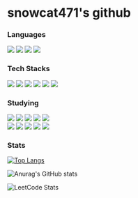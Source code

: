 # snowcat471's github

<h3>Languages</h3>

<a><img src="https://img.shields.io/badge/JavaScript-E7DF1E?style=plastic&logo=JavaScript&logoColor=white"/></a>
<a><img src="https://img.shields.io/badge/TypeScript-3178C6?style=plastic&logo=TypeScript&logoColor=white"/></a>
<a><img src="https://img.shields.io/badge/Go-00ADD8?style=plastic&logo=Go&logoColor=white"/></a>
<a><img src="https://img.shields.io/badge/C++-00599C?style=plastic&logo=C%2B%2B&logoColor=white"/></a>

<h3>Tech Stacks</h3>

<a><img src="https://img.shields.io/badge/Docker-2496ED?style=plastic&logo=Docker&logoColor=white"/></a>
<a><img src="https://img.shields.io/badge/Jenkins-D24939?style=plastic&logo=Jenkins&logoColor=white"/></a>
<a><img src="https://img.shields.io/badge/Express-000000?style=plastic&logo=Express&logoColor=white"/></a>
<a><img src="https://img.shields.io/badge/NestJS-E0234E?style=plastic&logo=NestJS&logoColor=white"/></a>
<a><img src="https://img.shields.io/badge/MySQL-4479A1?style=plastic&logo=MySQL&logoColor=white"/></a>
<a><img src="https://img.shields.io/badge/MariaDB-003545?style=plastic&logo=MariaDB&logoColor=white"/></a>


<h3>Studying</h3>

<a><img src="https://img.shields.io/badge/Python-3776AB?style=plastic&logo=Python&logoColor=white"/></a>
<a><img src="https://img.shields.io/badge/Kubernetes-326CE5?style=plastic&logo=Kubernetes&logoColor=white"/></a>
<a><img src="https://img.shields.io/badge/Helm-0F1689?style=plastic&logo=Helm&logoColor=white"/></a>
<a><img src="https://img.shields.io/badge/Terraform-7B42BC?style=plastic&logo=Terraform&logoColor=white"/></a>
<a><img src="https://img.shields.io/badge/Ansible-EE0000?style=plastic&logo=Ansible&logoColor=white"/></a>
<br>
<a><img src="https://img.shields.io/badge/Argo-EF7B4D?style=plastic&logo=Argo&logoColor=white"/></a>
<a><img src="https://img.shields.io/badge/Istio-466BB0?style=plastic&logo=Istio&logoColor=white"/></a>
<a><img src="https://img.shields.io/badge/Apache%20Kafka-231F20?style=plastic&logo=Apache%20Kafka&logoColor=white"/></a>
<a><img src="https://img.shields.io/badge/Spring-6DB33F?style=plastic&logo=Spring&logoColor=white"/></a>
<a><img src="https://img.shields.io/badge/Spring%20Boot-6DB33F?style=plastic&logo=Spring%20Boot&logoColor=white"/></a>

<h3>Stats</h3>

[![Top Langs](https://github-readme-stats.vercel.app/api/top-langs/?username=snowcat471&langs_count=6)](https://github.com/anuraghazra/github-readme-stats)

![Anurag's GitHub stats](https://github-readme-stats.vercel.app/api?username=snowcat471&show_icons=true&theme=tokyonight)

![LeetCode Stats](https://leetcard.jacoblin.cool/snowcat471?theme=unicorn&font=Noto%20Sans%20Sharada)
